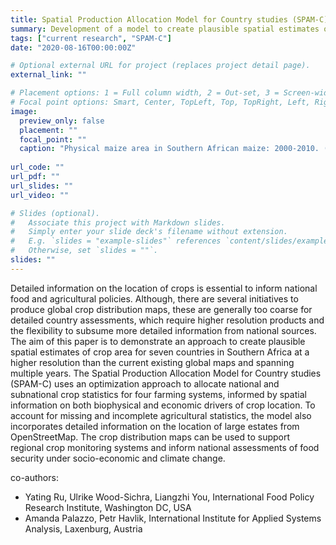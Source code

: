 ```yaml
---
title: Spatial Production Allocation Model for Country studies (SPAM-C) 
summary: Development of a model to create plausible spatial estimates of crop area at 30 arcsec resolution  spanning multiple years including a case study for seven countries in Southern Africa.
tags: ["current research", "SPAM-C"]
date: "2020-08-16T00:00:00Z"

# Optional external URL for project (replaces project detail page).
external_link: ""

# Placement options: 1 = Full column width, 2 = Out-set, 3 = Screen-width
# Focal point options: Smart, Center, TopLeft, Top, TopRight, Left, Right, BottomLeft, Bottom, BottomRight
image:
  preview_only: false
  placement: ""
  focal_point: ""
  caption: "Physical maize area in Southern African maize: 2000-2010. (a) Spatially explicit maize area and (b) maize area by country. Maize area is the sum of four farming systems"
  
url_code: ""
url_pdf: ""
url_slides: ""
url_video: ""

# Slides (optional).
#   Associate this project with Markdown slides.
#   Simply enter your slide deck's filename without extension.
#   E.g. `slides = "example-slides"` references `content/slides/example-slides.md`.
#   Otherwise, set `slides = ""`.
slides: ""
---
```


Detailed information on the location of crops is essential to inform national food and agricultural policies. Although, there are several initiatives to produce global crop distribution maps, these are generally too coarse for detailed country assessments, which require higher resolution products and the flexibility to subsume more detailed information from national sources. The aim of this paper is to demonstrate an approach to create plausible spatial estimates of crop area for seven countries in Southern Africa at a higher resolution than the current existing global maps and spanning multiple years. The Spatial Production Allocation Model for Country studies (SPAM-C) uses an optimization approach to allocate national and subnational crop statistics for four farming systems, informed by spatial information on both biophysical and economic drivers of crop location. To account for missing and incomplete agricultural statistics, the model also incorporates detailed information on the location of large estates from OpenStreetMap. The crop distribution maps can be used to support regional crop monitoring systems and inform national assessments of food security under socio-economic and climate change.

co-authors:
- Yating Ru, Ulrike Wood-Sichra, Liangzhi You, International Food Policy Research Institute, Washington DC, USA
- Amanda Palazzo, Petr Havlik, International Institute for Applied Systems Analysis, Laxenburg, Austria
  